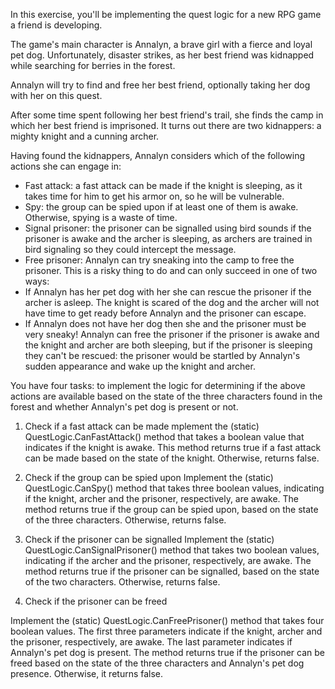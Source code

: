 In this exercise, you'll be implementing the quest logic for a new RPG game a friend is developing.

The game's main character is Annalyn, a brave girl with a fierce and loyal pet dog. Unfortunately, disaster strikes, as her best friend was kidnapped while searching for berries in the forest.

Annalyn will try to find and free her best friend, optionally taking her dog with her on this quest.

After some time spent following her best friend's trail, she finds the camp in which her best friend is imprisoned. It turns out there are two kidnappers: a mighty knight and a cunning archer.

Having found the kidnappers, Annalyn considers which of the following actions she can engage in:
- Fast attack: a fast attack can be made if the knight is sleeping, as it takes time for him to get his armor on, so he will be vulnerable.
- Spy: the group can be spied upon if at least one of them is awake. Otherwise, spying is a waste of time.
- Signal prisoner: the prisoner can be signalled using bird sounds if the prisoner is awake and the archer is sleeping, as archers are trained in bird signaling so they could intercept the message.
- Free prisoner: Annalyn can try sneaking into the camp to free the prisoner. This is a risky thing to do and can only succeed in one of two ways:
 - If Annalyn has her pet dog with her she can rescue the prisoner if the archer is asleep. The knight is scared of the dog and the archer will not have time to get ready before Annalyn and the prisoner can escape.
 - If Annalyn does not have her dog then she and the prisoner must be very sneaky! Annalyn can free the prisoner if the prisoner is awake and the knight and archer are both sleeping, but if the prisoner is sleeping they can't be rescued: the prisoner would be startled by Annalyn's sudden appearance and wake up the knight and archer.

You have four tasks: to implement the logic for determining if the above actions are available based on the state of the three characters found in the forest and whether Annalyn's pet dog is present or not.

1. Check if a fast attack can be made
mplement the (static) QuestLogic.CanFastAttack() method that takes a boolean value that indicates if the knight is awake. This method returns true if a fast attack can be made based on the state of the knight. Otherwise, returns false.

2. Check if the group can be spied upon
Implement the (static) QuestLogic.CanSpy() method that takes three boolean values, indicating if the knight, archer and the prisoner, respectively, are awake. The method returns true if the group can be spied upon, based on the state of the three characters. Otherwise, returns false.

3. Check if the prisoner can be signalled
Implement the (static) QuestLogic.CanSignalPrisoner() method that takes two boolean values, indicating if the archer and the prisoner, respectively, are awake. The method returns true if the prisoner can be signalled, based on the state of the two characters. Otherwise, returns false.

4. Check if the prisoner can be freed

Implement the (static) QuestLogic.CanFreePrisoner() method that takes four boolean values. The first three parameters indicate if the knight, archer and the prisoner, respectively, are awake. The last parameter indicates if Annalyn's pet dog is present. The method returns true if the prisoner can be freed based on the state of the three characters and Annalyn's pet dog presence. Otherwise, it returns false.